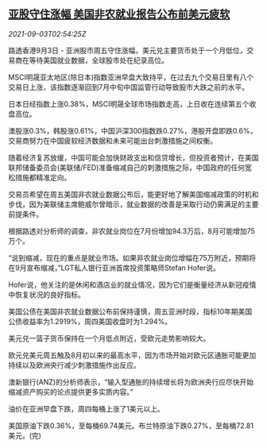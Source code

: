 <!--1630638062000-->
[亚股守住涨幅 美国非农就业报告公布前美元疲软](https://cn.reuters.com/article/asia-financial-markets-0903-fri-idCNKBS2FZ066)
------

<div><i>2021-09-03T02:54:25Z</i></div><p>路透香港9月3日 - 亚洲股市周五守住涨幅，美元兑主要货币处于一个月低位，交易商在等待美国就业数据，全球股市处在纪录高位。</p><p>MSCI明晟亚太地区(除日本)指数亚洲早盘大致持平，在过去九个交易日里有八个交易日上涨，该指数逐渐回到7月中旬中国监管行动导致股市大跌之前的水平。</p><p>日本日经指数上涨0.38%，MSCI明晟全球市场指数走高，上日收在连续第五个收盘高位。</p><p>澳股涨0.3%，韩股涨0.61%，中国沪深300指数跌0.27%，港股开盘即跌0.6%，交易商努力在中国疲软经济数据和未来可能出台刺激措施之间权衡。</p><p>随着经济复苏放缓，中国可能会加快财政支出和信贷增长，但投资者预计，在美国联邦储备委员会(美联储/FED)准备缩减自己的刺激措施之际，中国政府的任何宽松措施都精准定向。</p><p>交易员希望在周五美国非农就业数据公布后，能更好地了解美国缩减政策的时机和步伐，因为美联储主席鲍威尔曾暗示，就业数据的改善是采取行动仍需满足的主要前提条件。</p><p>根据路透对分析师的调查，非农就业岗位在7月份增加94.3万后，8月可能增加75万个。</p><p>“说到缩减，现在的重点是就业市场。如果非农就业岗位增幅在75万附近，预期将在9月宣布缩减，”LGT私人银行亚洲首席投资策略师Stefan Hofer说。</p><p>Hofer说，他关注的是休闲和酒店业的就业情况，因为它们是衡量经济从新冠疫情中恢复状况的良好指标。</p><p>美国公债在美国非农就业数据公布前保持谨慎，周五亚洲时段，指标10年期美国公债收益率为1.2919%，周四美国收盘时为1.294%。</p><p>美元兑一篮子货币保持在一个月低点附近，受欧元走势影响较大。</p><p>欧元兑美元周五触及8月初以来的最高水平，因为市场开始对欧元区通胀可能更加持续以及欧洲央行减少刺激措施作出反应。</p><p>澳新银行(ANZ)的分析师表示，“输入型通胀的持续增长将为欧洲央行应尽快开始缩减资产购买的论点提供更多实质内容。”</p><p>油价在亚洲早盘下跌，周四每桶上涨了1美元以上。</p><p>美国原油下跌0.36%，至每桶69.74美元。布兰特原油下跌0.27%，至每桶72.81美元。(完)</p>

